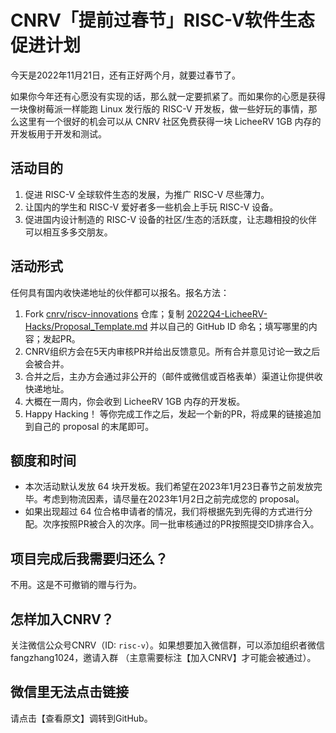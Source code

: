 # CNRV「提前过春节」RISC-V软件生态促进计划

今天是2022年11月21日，还有正好两个月，就要过春节了。

如果你今年还有心愿没有实现的话，那么就一定要抓紧了。而如果你的心愿是获得一块像树莓派一样能跑 Linux 发行版的 RISC-V 开发板，做一些好玩的事情，那么这里有一个很好的机会可以从 CNRV 社区免费获得一块 LicheeRV 1GB 内存的开发板用于开发和测试。

## 活动目的

1. 促进 RISC-V 全球软件生态的发展，为推广 RISC-V 尽些薄力。
2. 让国内的学生和 RISC-V 爱好者多一些机会上手玩 RISC-V 设备。
3. 促进国内设计制造的 RISC-V 设备的社区/生态的活跃度，让志趣相投的伙伴可以相互多多交朋友。

## 活动形式

任何具有国内收快递地址的伙伴都可以报名。报名方法：

1. Fork [cnrv/riscv-innovations](https://github.com/cnrv/riscv-innovations/) 仓库；复制 [2022Q4-LicheeRV-Hacks/Proposal_Template.md](https://github.com/cnrv/riscv-innovations/blob/main/2022Q4-LicheeRV-Hacks/Proposal_Template.md) 并以自己的 GitHub ID 命名；填写哪里的内容；发起PR。
2. CNRV组织方会在5天内审核PR并给出反馈意见。所有合并意见讨论一致之后会被合并。
3. 合并之后，主办方会通过非公开的（邮件或微信或百格表单）渠道让你提供收快递地址。
4. 大概在一周内，你会收到 LicheeRV 1GB 内存的开发板。
5. Happy Hacking！ 等你完成工作之后，发起一个新的PR，将成果的链接追加到自己的 proposal 的末尾即可。

## 额度和时间

* 本次活动默认发放 64 块开发板。我们希望在2023年1月23日春节之前发放完毕。考虑到物流因素，请尽量在2023年1月2日之前完成您的 proposal。
* 如果出现超过 64 位合格申请者的情况，我们将根据先到先得的方式进行分配。次序按照PR被合入的次序。同一批审核通过的PR按照提交ID排序合入。

## 项目完成后我需要归还么？

不用。这是不可撤销的赠与行为。

## 怎样加入CNRV？

关注微信公众号CNRV（ID: `risc-v`）。如果想要加入微信群，可以添加组织者微信 fangzhang1024，邀请入群 （主意需要标注【加入CNRV】才可能会被通过）。

## 微信里无法点击链接

请点击【查看原文】调转到GitHub。
